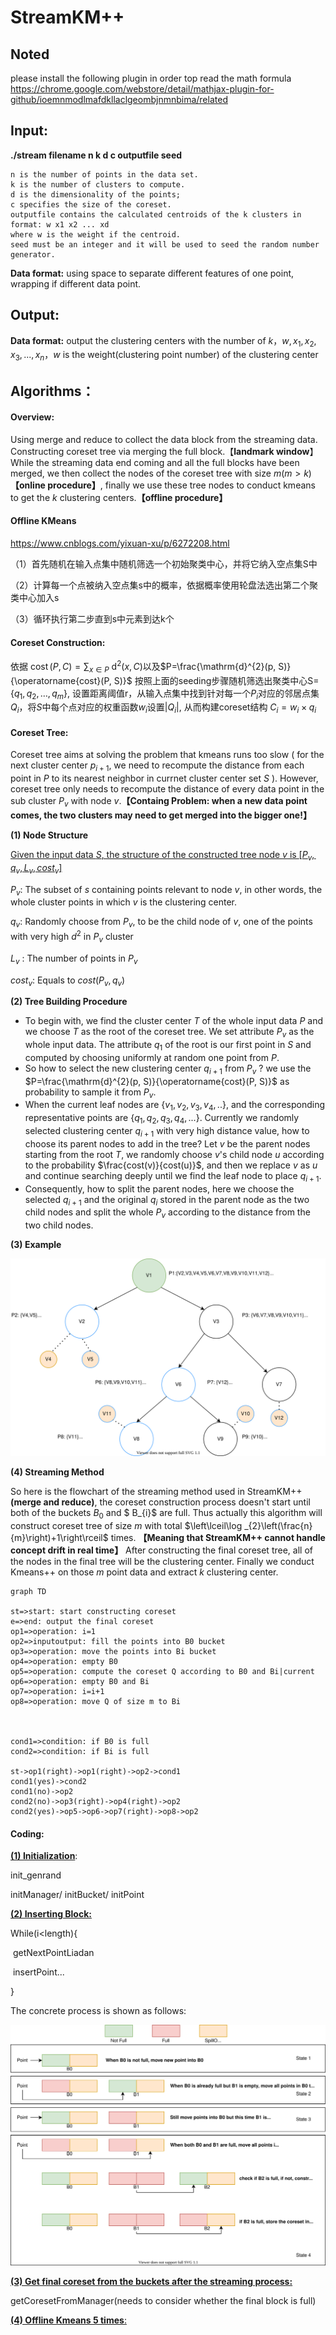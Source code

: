 # StreamKM++

## Noted  
please install the following plugin in order top read the math formula
https://chrome.google.com/webstore/detail/mathjax-plugin-for-github/ioemnmodlmafdkllaclgeombjnmnbima/related

## Input:

**./stream    filename    n     k    d     c     outputfile     seed**

```
n is the number of points in the data set.
k is the number of clusters to compute.
d is the dimensionality of the points;  
c specifies the size of the coreset.
outputfile contains the calculated centroids of the k clusters in format: w x1 x2 ... xd
where w is the weight if the centroid.
seed must be an integer and it will be used to seed the random number generator.
```

**Data format:**  using space to separate different features of one point,  wrapping if different data point.

## Output:

**Data format:**  output the clustering centers with the number of $k$，$w, x_{1}, x_{2}, x_{3}, ... ,x_{n}$，$w$ is the weight(clustering point number) of the clustering center

## Algorithms：

#### **Overview:**

Using merge and reduce to collect the data block from the streaming data. Constructing coreset tree via merging the full block.【**landmark window**】 While the streaming data end coming and all the full blocks have been merged, we then collect the nodes of the coreset tree with size $m(m>k)$**【online procedure】**,  finally we use these tree nodes to conduct kmeans to get the $k$ clustering centers.**【offline procedure】**

#### Offline KMeans

https://www.cnblogs.com/yixuan-xu/p/6272208.html

（1）首先随机在输入点集中随机筛选一个初始聚类中心，并将它纳入空点集S中

（2）计算每一个点被纳入空点集s中的概率，依据概率使用轮盘法选出第二个聚类中心加入s

（3）循环执行第二步直到s中元素到达k个

#### **Coreset Construction:**

依据 $\operatorname{cost}(P, C)=\sum_{x \in P} \mathrm{~d}^{2}(x, C)$以及$P=\frac{\mathrm{d}^{2}(p, S)}{\operatorname{cost}(P, S)}$ 按照上面的seeding步骤随机筛选出聚类中心S=$\left\{q_{1}, q_{2}, \ldots, q_{m}\right\}$, 设置距离阈值r，从输入点集中找到针对每一个$P_{i}$对应的邻居点集$Q_{i}$，将$S$中每个点对应的权重函数$w_{i}$设置$|Q_{i}|$, 从而构建coreset结构 $C_{i}=w_{i}\times q_{i}$

#### **Coreset Tree:**
Coreset tree aims at solving the problem that kmeans runs too slow ( for the next cluster center $p_{i+1}$, we need to recompute the distance from each point in $P$ to its nearest neighbor in currnet cluster center set $S$ ). However, coreset tree only needs to recompute the distance of every data point in the sub cluster $P_{v}$ with node $v$.**【Containg Problem: when a new data point comes, the two clusters may need to get merged into the bigger one!】**

**(1) Node Structure**

<u>Given the input data $S$, the structure of  the constructed tree node $v$ is $[P_{v}, q_{v}, L_{v}, cost_{v}]$</u>

$P_{v}$: The subset of $s$ containing points relevant to node $v$, in other words, the whole cluster points in which $v$ is the clustering center.

$q_{v}$:  Randomly choose from $P_{v}$, to be the child node of $v$, one of the points with very high $d^{2}$ in $P_{v}$ cluster

$L_{v}$ : The number of points in $P_{v}$

$cost_{v}$: Equals to $cost(P_{v}, q_{v})$

**(2) Tree Building Procedure**

- To begin with, we find the cluster center $T$ of the whole input data $P$ and we choose $T$ as the root of the coreset tree. We set attribute $P_{v}$ as the whole input data. The attribute $q_{1}$ of the root is our first point in $S$ and computed by choosing uniformly at random one point from $P$.
- So how to select the new clustering center $q_{i+1}$ from $P_{v}$ ? we use the $P=\frac{\mathrm{d}^{2}(p, S)}{\operatorname{cost}(P, S)}$ as probability to sample it from $P_{v}$.
- When the current leaf nodes are $\{v_{1}, v_{2}, v_{3}, v_{4},..\}$, and the corresponding representative points are $\{q_{1}, q_{2}, q_{3}, q_{4},...\}$. Currently we randomly selected clustering center $q_{i+1}$ with very high distance value, how to choose its parent nodes to add in the tree?  Let $v$ be the parent nodes starting from the root $T$, we randomly choose $v$'s child node $u$ according to the probability  $\frac{cost(v)}{cost(u)}$, and then we replace $v$ as $u$ and continue searching deeply until we find the leaf node to place $q_{i+1}$.
- Consequently, how to split the parent nodes, here we choose the selected $q_{i+1}$ and the original $q_{i}$ stored in the parent node as the two child nodes and split the whole $P_{v}$ according to the distance from the two child nodes.

**(3) Example**

![coresetConstruction](doc/coresetConstruction.svg)

**(4) Streaming Method**

So here is the flowchart of the streaming method used in StreamKM++**(merge and reduce)**, the coreset construction process doesn't start until both of the buckets $B_{0}$ and $ B_{i}$ are full. Thus actually this algorithm will construct coreset tree of size $m$  with total $\left\lceil\log _{2}\left(\frac{n}{m}\right)+1\right\rceil$ times. **【Meaning that StreamKM++ cannot handle concept drift in real time】** After constructing the final coreset tree, all of the nodes in the final tree will be the clustering center. Finally we conduct Kmeans++ on those $m$ point data and extract $k$ clustering center.

```flow
graph TD

st=>start: start constructing coreset
e=>end: output the final coreset
op1=>operation: i=1
op2=>inputoutput: fill the points into B0 bucket
op3=>operation: move the points into Bi bucket
op4=>operation: empty B0
op5=>operation: compute the coreset Q according to B0 and Bi|current
op6=>operation: empty B0 and Bi
op7=>operation: i=i+1
op8=>operation: move Q of size m to Bi 
 
 
 
cond1=>condition: if B0 is full
cond2=>condition: if Bi is full
 
st->op1(right)->op1(right)->op2->cond1
cond1(yes)->cond2
cond1(no)->op2
cond2(no)->op3(right)->op4(right)->op2
cond2(yes)->op5->op6->op7(right)->op8->op2
```

#### Coding:

**<u>(1) Initialization</u>**:

init_genrand

initManager/ initBucket/ initPoint

<u>**(2) Inserting Block:**</u>

While(i<length){

​	getNextPointLiadan

​	insertPoint...

}

The concrete process is shown as follows:

![Bucket](doc/Bucket.svg)

<u>**(3) Get final coreset from the buckets after the streaming process:**</u>

getCoresetFromManager(needs to consider whether the final block is full)

<u>**(4) Offline Kmeans 5 times**:</u>





 

